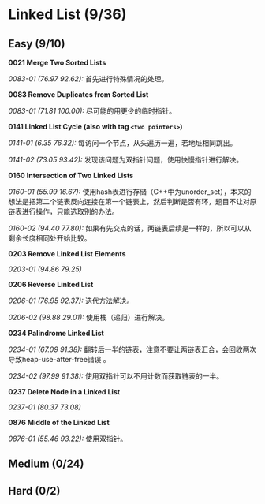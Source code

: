# Linked List (9/36)

## Easy (9/10)

**0021 Merge Two Sorted Lists**

*0083-01 (76.97 92.62):* 首先进行特殊情况的处理。

**0083 Remove Duplicates from Sorted List**

*0083-01 (71.81 100.00):* 尽可能的用更少的临时指针。

**0141 Linked List Cycle (also with tag `<two pointers>`)**

*0141-01 (6.35 76.32):* 每访问一个节点，从头遍历一遍，若地址相同跳出。

*0141-02 (73.05 93.42):* 发现该问题为双指针问题，使用快慢指针进行解决。

**0160 Intersection of Two Linked Lists**

*0160-01 (55.99 16.67):* 使用hash表进行存储（C++中为unorder_set），本来的想法是把第二个链表反向连接在第一个链表上，然后判断是否有环，题目不让对原链表进行操作，只能选取别的办法。

*0160-02 (94.40 77.80):* 如果有先交点的话，两链表后续是一样的，所以可以从剩余长度相同处开始比较。

**0203 Remove Linked List Elements**

*0203-01 (94.86 79.25)*

**0206 Reverse Linked List**

*0206-01 (76.95 92.37):* 迭代方法解决。

*0206-02 (98.88 29.01):* 使用栈（递归）进行解决。

**0234 Palindrome Linked List**

*0234-01 (67.09 91.38):* 翻转后一半的链表，注意不要让两链表汇合，会回收两次导致heap-use-after-free错误 。

*0234-02 (97.99 91.38):* 使用双指针可以不用计数而获取链表的一半。

**0237 Delete Node in a Linked List**

*0237-01 (80.37 73.08)* 

**0876 Middle of the Linked List**

*0876-01 (55.46 93.22):* 使用双指针。

## Medium (0/24)

## Hard (0/2)
